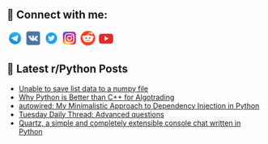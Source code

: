 ## 🔎 Connect with me:
[<img src="https://github.com/bullbesh/bullbesh/blob/main/images/Telegram.png" width="32" height="32" />](https://t.me/bullbesh)
[<img src="https://github.com/bullbesh/bullbesh/blob/main/images/VK.png" width="32" height="32" />](https://vk.com/bullbesh)
[<img src="https://github.com/bullbesh/bullbesh/blob/main/images/Twitter.png" width="32" height="32" />](https://twitter.com/bullbesh1)
[<img src="https://github.com/bullbesh/bullbesh/blob/main/images/Instagram.png" width="32" height="32" />](https://www.instagram.com/bullbesh)
[<img src="https://github.com/bullbesh/bullbesh/blob/main/images/Reddit.png" width="32" height="32" />](https://www.reddit.com/user/bullbesh)
[<img src="https://github.com/bullbesh/bullbesh/blob/main/images/YouTube.png" width="32" height="32" />](https://www.youtube.com/channel/UCtfjRs6uzgq5mfm8S06WTcg)

## 📕 Latest r/Python Posts
<!-- BLOG-POST-LIST:START -->
- [Unable to save list data to a numpy file](https://www.reddit.com/r/Python/comments/17kgyq4/unable_to_save_list_data_to_a_numpy_file/)
- [Why Python is Better than C++ for Algotrading](https://www.reddit.com/r/Python/comments/17kf1lr/why_python_is_better_than_c_for_algotrading/)
- [autowired: My Minimalistic Approach to Dependency Injection in Python](https://www.reddit.com/r/Python/comments/17k9oai/autowired_my_minimalistic_approach_to_dependency/)
- [Tuesday Daily Thread: Advanced questions](https://www.reddit.com/r/Python/comments/17k7nk0/tuesday_daily_thread_advanced_questions/)
- [Quartz, a simple and completely extensible console chat written in Python](https://www.reddit.com/r/Python/comments/17k6men/quartz_a_simple_and_completely_extensible_console/)
<!-- BLOG-POST-LIST:END -->
